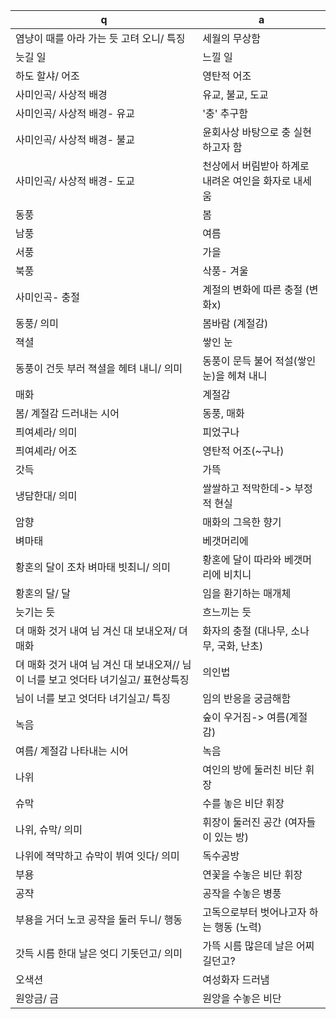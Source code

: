  q  | a
--- | ---
염냥이 때를 아라 가는 듯 고텨 오니/ 특징		| 세월의 무상함
늣길 일		| 느낄 일
하도 할샤/ 어조		| 영탄적 어조
사미인곡/ 사상적 배경		| 유교, 불교, 도교
사미인곡/ 사상적 배경- 유교		| '충' 추구함
사미인곡/ 사상적 배경- 불교		| 윤회사상 바탕으로 충 실현하고자 함
사미인곡/ 사상적 배경- 도교		| 천상에서 버림받아 하계로 내려온 여인을 화자로 내세움
동풍		| 봄
남풍		| 여름
서풍		| 가을
북풍		| 삭풍- 겨울
사미인곡- 충절		| 계절의 변화에 따른 충절 (변화x)
동풍/ 의미		| 봄바람 (계절감)
젹셜		| 쌓인 눈
동풍이 건듯 부러 젹셜을 헤텨 내니/ 의미		| 동풍이 문득 불어 적설(쌓인 눈)을 헤쳐 내니
매화		| 계절감
봄/ 계절감 드러내는 시어		| 동풍, 매화
픠여셰라/ 의미		| 피었구나
픠여셰라/ 어조		| 영탄적 어조(~구나)
갓득		| 가뜩
냉담한대/ 의미		| 쌀쌀하고 적막한데-> 부정적 현실
암향		| 매화의 그윽한 향기
벼마태		| 베갯머리에
황혼의 달이 조차 벼마태 빗최니/ 의미		| 황혼에 달이 따라와 베갯머리에 비치니
황혼의 달/ 달		| 임을 환기하는 매개체
늣기는 듯		| 흐느끼는 듯
뎌 매화 것거 내여 님 겨신 대 보내오져/ 뎌 매화		| 화자의 충절 (대나무, 소나무, 국화, 난초)
뎌 매화 것거 내여 님 겨신 대 보내오져// 님이 너를 보고 엇더타 녀기실고/ 표현상특징		| 의인법
님이 너를 보고 엇더타 녀기실고/ 특징		| 임의 반응을 궁금해함
녹음		| 숲이 우거짐-> 여름(계절감)
여름/ 계절감 나타내는 시어		| 녹음
나위		| 여인의 방에 둘러친 비단 휘장
슈막		| 수를 놓은 비단 휘장
나위, 슈막/ 의미		| 휘장이 둘러진 공간 (여자들이 있는 방)
나위에 젹막하고 슈막이 뷔여 잇다/ 의미		| 독수공방
부용		| 연꽃을 수놓은 비단 휘장
공쟉		| 공작을 수놓은 병풍
부용을 거더 노코 공쟉을 둘러 두니/ 행동		| 고독으로부터 벗어나고자 하는 행동 (노력)
갓득 시름 한대 날은 엇디 기돗던고/ 의미		| 가뜩 시름 많은데 날은 어찌 길던고?
오색션		| 여성화자 드러냄
원앙금/ 금		| 원앙을 수놓은 비단
